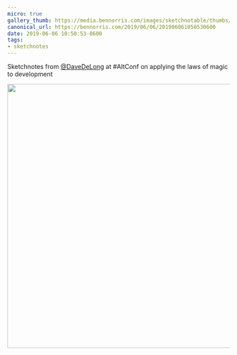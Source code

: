 ```yaml
---
micro: true
gallery_thumb: https://media.bennorris.com/images/sketchnotable/thumbs/alt-conf-2019-delong.jpg
canonical_url: https://bennorris.com/2019/06/06/201906061050530600
date: 2019-06-06 10:50:53-0600
tags:
- sketchnotes
---
```


Sketchnotes from [@DaveDeLong](https://micro.blog/DaveDeLong) at #AltConf on applying the laws of magic to development

<img src="https://media.bennorris.com/images/sketchnotable/general/alt-conf-2019-delong.jpg" width="600" height="600" alt="" />